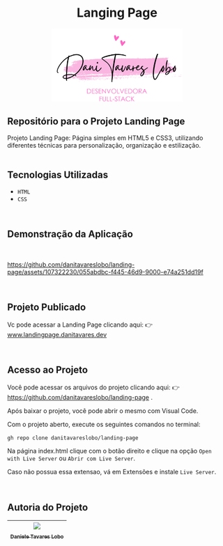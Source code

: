 <h1  align="center"> Langing Page </h1>
<div align="center">
<img src="./imagens/danitl-logo.png" width="300" />
</div>


## Repositório para o Projeto Landing Page

Projeto Landing Page:
Página simples em HTML5 e CSS3, utilizando diferentes técnicas para personalização, organização e estilização.
<br>
<br>

## Tecnologias Utilizadas
- `HTML`
- `CSS`
<br>

## Demonstração da Aplicação
<br>


https://github.com/danitavareslobo/landing-page/assets/107322230/055abdbc-f445-46d9-9000-e74a251dd19f


<br>

## Projeto Publicado

Vc pode acessar a Landing Page clicando aqui: :point_right: www.landingpage.danitavares.dev

<br>

## Acesso ao Projeto

Você pode acessar os arquivos do projeto clicando aqui: :point_right:  https://github.com/danitavareslobo/landing-page . 

Após baixar o projeto, você pode abrir o mesmo com Visual Code.

Com o projeto aberto, execute os seguintes comandos no terminal:

```sh
gh repo clone danitavareslobo/landing-page 
```

Na página index.html clique com o botão direito e clique na opção `Open with Live Server` ou `Abrir com Live Server`.

Caso não possua essa extensao, vá em Extensões e instale `Live Server`.

<br>

## Autoria do Projeto

| [<img src="https://user-images.githubusercontent.com/107322230/230226213-2a6c2774-cace-453a-b78c-9bd57fe045a5.jpg" width= 150><br><sub>Daniele Tavares Lobo</sub>](https://github.com/danitavareslobo) |
| :----: |
